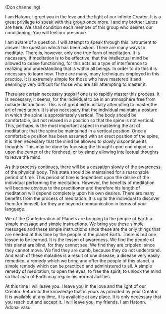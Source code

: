 <p class="channel-type">(Don channeling)</p>
<p>I am Hatonn. I greet you in the love and the light of our infinite Creator. It is a great privilege to speak with this group once more. I and my brother Laitos are here. We shall condition each member of this group who desires our conditioning. You will feel our presence.</p>
<p>I am aware of a question. I will attempt to speak through this instrument to answer the question which has been asked. There are many ways to meditate. There is, however, only one true form of meditation. It is necessary, if meditation is to be effective, that the intellectual mind be allowed to cease functioning, for this acts as a type of interference to realizing and understanding that is within all beings. In order to do this it is necessary to learn how. There are many, many techniques employed in this practice. It is extremely simple for those who have mastered it and seemingly very difficult for those who are still attempting to master it.</p>
<p>There are certain necessary steps if one is to rapidly master this process. It is necessary, it seems, for the individual to be in an atmosphere free from outside distractions. This is of great aid in initially attempting to master the art of meditation. It is also necessary that the individual maintain a posture in which the spine is approximately vertical. The body should be comfortable, but not relaxed in a position so that the spine is not vertical. This, perhaps, is the most important aspect in mastering the art of meditation: that the spine be maintained in a vertical position. Once a comfortable position has been assumed with an erect position of the spine, it is then necessary that the mind be allowed to slowly discontinue its thoughts. This may be done by focusing the thought upon one object, or upon the center of the forehead, or by simply allowing intellectual thoughts to leave the mind.</p>
<p>As this process continues, there will be a cessation slowly of the awareness of the physical body. This state should be maintained for a reasonable period of time. This period of time is dependent upon the desire of the individual performing the meditation. However, the benefits of meditation will become obvious to the practitioner and therefore his length of meditation will depend completely upon his own desires. There are many benefits from the process of meditation. It is up to the individual to discover them for himself, for they are beyond communication in terms of your language.</p>
<p>We of the Confederation of Planets are bringing to the people of Earth a simple message and simple instructions. We bring you these simple messages and these simple instructions since these are the only things that are needed at this time by the people of the planet Earth. There is but one lesson to be learned. It is the lesson of awareness. We find the people of this planet are blind, for they cannot see. We find they are crippled, since they cannot move. We find they are dumb, because they do not understand. And each of these maladies is a result of one disease, a disease very easily remedied, a remedy which we bring and offer the people of this planet, a simple remedy which can be practiced and administered to all. A simple remedy of meditation, to open the eyes, to free the spirit, to unlock the mind so that man of Earth may regain his normal abilities.</p>
<p>At this time I will leave you. I leave you in the love and the light of our Creator. Return to the knowledge that is yours as provided by your Creator. It is available at any time, it is available at any place. It is only necessary that you reach out and accept it. I will leave you, my friends. I am Hatonn. Adonai vasu.</p>